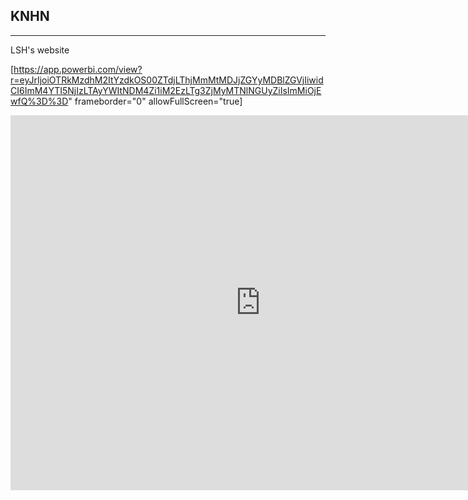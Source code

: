 ## KNHN
-----
LSH's website

[https://app.powerbi.com/view?r=eyJrIjoiOTRkMzdhM2ItYzdkOS00ZTdjLThjMmMtMDJjZGYyMDBlZGVjIiwidCI6ImM4YTI5NjIzLTAyYWItNDM4Zi1iM2EzLTg3ZjMyMTNlNGUyZiIsImMiOjEwfQ%3D%3D" frameborder="0" allowFullScreen="true]


<iframe width="800" height="600" src="https://app.powerbi.com/view?r=eyJrIjoiOTRkMzdhM2ItYzdkOS00ZTdjLThjMmMtMDJjZGYyMDBlZGVjIiwidCI6ImM4YTI5NjIzLTAyYWItNDM4Zi1iM2EzLTg3ZjMyMTNlNGUyZiIsImMiOjEwfQ%3D%3D" frameborder="0" allowFullScreen="true"></iframe>
